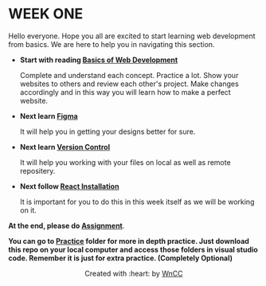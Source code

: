 # WEEK ONE

Hello everyone. Hope you all are excited to start learning web development from basics. We are here to help you in navigating this section.

 - **Start with reading [Basics of Web Development](./Introduction.md)**

   Complete and understand each concept. Practice a lot. Show your websites to others and review each other's project. Make changes accordingly and in this way you will learn how to make a perfect website.

 - **Next learn [Figma](./figma.md)**

   It will help you in getting your designs better for sure.

 - **Next learn [Version Control](./Version%20Control.md)**

   It will help you working with your files on local as well as remote repositery.

 - **Next follow [React Installation](./Reactinstall.md)**

   It is important for you to do this in this week itself as we will be working on it.

 **At the end, please do [Assignment](./Assignment.md)**. 
 
 **You can go to [Practice](./Practice) folder for more in depth practice. Just download this repo on your local computer and access those folders in visual studio code. Remember it is just for extra practice. (Completely Optional)**

 <p align="center">Created with :heart: by <a href="https://www.wncc-iitb.org/">WnCC</a></p>
